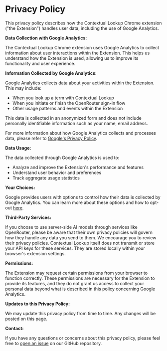 # Privacy Policy

This privacy policy describes how the Contextual Lookup Chrome extension ("the Extension") handles user data, including the use of Google Analytics.

**Data Collection with Google Analytics:**

The Contextual Lookup Chrome extension uses Google Analytics to collect information about user interactions within the Extension. This helps us understand how the Extension is used, allowing us to improve its functionality and user experience.

**Information Collected by Google Analytics:**

Google Analytics collects data about your activities within the Extension. This may include:

* When you look up a term with Contextual Lookup
* When you initiate or finish the OpenRouter sign-in flow
* Other usage patterns and events within the Extension

This data is collected in an anonymized form and does not include personally identifiable information such as your name, email address.

For more information about how Google Analytics collects and processes data, please refer to [Google's Privacy Policy](https://policies.google.com/privacy).

**Data Usage:**

The data collected through Google Analytics is used to:

* Analyze and improve the Extension's performance and features
* Understand user behavior and preferences
* Track aggregate usage statistics

**Your Choices:**

Google provides users with options to control how their data is collected by Google Analytics. You can learn more about these options and how to opt-out [here](https://tools.google.com/dlpage/gaoptout).

**Third-Party Services:**

If you choose to use server-side AI models through services like OpenRouter, please be aware that their own privacy policies will govern how they handle any data you send to them. We encourage you to review their privacy policies. Contextual Lookup itself does not transmit or store your API keys for these services. They are stored locally within your browser's extension settings.

**Permissions:**

The Extension may request certain permissions from your browser to function correctly. These permissions are necessary for the Extension to provide its features, and they do not grant us access to collect your personal data beyond what is described in this policy concerning Google Analytics.

**Updates to this Privacy Policy:**

We may update this privacy policy from time to time. Any changes will be posted on this page.

**Contact:**

If you have any questions or concerns about this privacy policy, please feel free to [open an issue](https://github.com/Cay-Zhang/contextual-lookup/issues) on our GitHub repository.
